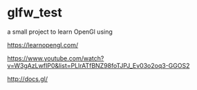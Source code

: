 # glfw_test

a small project to learn OpenGl using

https://learnopengl.com/

https://www.youtube.com/watch?v=W3gAzLwfIP0&list=PLlrATfBNZ98foTJPJ_Ev03o2oq3-GGOS2

http://docs.gl/
